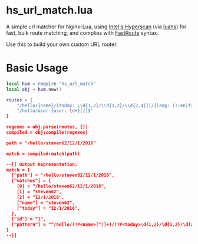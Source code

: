 hs_url_match.lua
================

A simple url matcher for Nginx-Lua, using [Intel's Hyperscan](https://01.org/hyperscan)
(via [luahs](https://github.com/starius/luahs)) for fast, bulk route matching,
and complies with [FastRoute](https://github.com/nikic/FastRoute) syntax.

Use this to build your own custom URL router.

Basic Usage
===========

``` lua
local hum = require "hs_url_match"
local obj = hum.new()

routes = {
    "/hello/{name}/{today: \\d{1,2}/\\d{1,2}/\\d{2,4}}[/{lang: (?:en|fr|zh)]",
    "/hello/user-{user: \d+}[/]$'
}

regexes = obj.parse(routes, {})
compiled = obj:compile(regexes)

path = "/hello/steven62/12/1/2016"

match = compiled:match(path)

--[[ Output Representation:
match = {
  ["path"] = "/hello/steven62/12/1/2016",
  ["matches"] = {
    [0] = "/hello/steven62/12/1/2016",
    [1] = "steven62",
    [2] = "12/1/2016",
    ["name"] = "steven62",
    ["today"] = "12/1/2016",
  },
  ["id"] = "1",
  ["pattern"] = "^/hello/(?P<name>[^/]+)/(?P<today>\d{1,2}/\d{1,2}/\d{2,4})(?:/\{lang: \(\?:en\|fr\|zh\))?",
}
--]]
```
